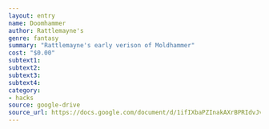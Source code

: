 ```yaml
---
layout: entry 
name: Doomhammer
author: Rattlemayne's
genre: fantasy
summary: "Rattlemayne's early verison of Moldhammer"
cost: "$0.00"
subtext1: 
subtext2: 
subtext3: 
subtext4: 
category:
- hacks
source: google-drive
source_url: https://docs.google.com/document/d/1ifIXbaPZInakAXrBPRIdvJv1abw1fWaIY8etE9-wAcQ/edit?usp%3Ddrivesdk
---
```

